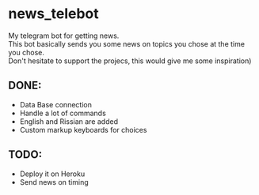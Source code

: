 # news_telebot
My telegram bot for getting news. <br />This bot basically sends you some news on topics you chose at the time you chose.<br />Don't hesitate to support the projecs, this would give me some inspiration)

## DONE:
  - Data Base connection
  - Handle a lot of commands
  - English and Rissian are added
  - Custom markup keyboards for choices

## TODO:
  - Deploy it on Heroku
  - Send news on timing
